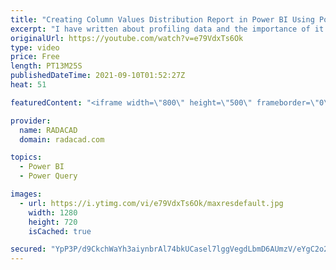 ```yaml
---
title: "Creating Column Values Distribution Report in Power BI Using Power Query"
excerpt: "I have written about profiling data and the importance of it in Power Query, I also explained how the profiling data can be prepared to create a report in Power BI for the user to understand the data better. And I explained how the error count of that can be added to the report. Another very important"
originalUrl: https://youtube.com/watch?v=e79VdxTs6Ok
type: video
price: Free
length: PT13M25S
publishedDateTime: 2021-09-10T01:52:27Z
heat: 51

featuredContent: "<iframe width=\"800\" height=\"500\" frameborder=\"0\" src=\"https://www.youtube.com/embed/e79VdxTs6Ok\" allow=\"accelerometer; autoplay; encrypted-media; gyroscope; picture-in-picture\" allowfullscreen></iframe>"

provider:
  name: RADACAD
  domain: radacad.com

topics:
  - Power BI
  - Power Query

images:
  - url: https://i.ytimg.com/vi/e79VdxTs6Ok/maxresdefault.jpg
    width: 1280
    height: 720
    isCached: true

secured: "YpP3P/d9CkchWaYh3aiynbrAl74bkUCasel7lggVegdLbmD6AUmzV/eYgC2o2r/8cECBb4xIZyD42AOg1fGD1WV3FaHuksPrf9m/KseUBoAZcQUoscftd3Kl+w21GRK1Md4P7PFR3XScZmvKOQVbVvMG2/FrZojZkn5BQQ9q9UCoSSz0PgFPprWWTMPI9se96WhkrR5CaXlq8zUr2rKbGkd07gBxB0dsBnxas7hyrYRbvog2590aichPgrcGh+bZVGtoF2lt1qMsTHyM6uhpbROfMl7L7dzZZnq/G5PL4/XuTpm8YdLtxvfF7MpyeQ/ITyrvlkKrc2fvEFBZcLKl7CqNHwK+3c6L2ChnJYzZw7srjLcawSoNV809J5S41v8PVWT+cLttLyRjVnLywURBad/FzzXPs4UEqPS+IBPEMyA=;IDX53pk5ftpDC6GyQitIcA=="
---
```


